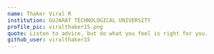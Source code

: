 ```yaml
---
name: Thaker Viral R 
institution: GUJARAT TECHNOLOGICAL UNIVERSITY
profile_pic: viralthaker15.png 
quote: Listen to advice, but do what you feel is right for you. 
github_user: viralthaker15
---
```

